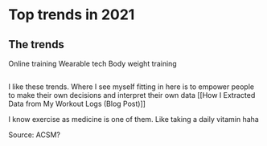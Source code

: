 # Top trends in 2021

## The trends
Online training
Wearable tech 
Body weight training

##
I like these trends. 
Where I see myself fitting in here is to empower people to make their own decisions and interpret their own data
[[How I Extracted Data from My Workout Logs (Blog Post)]]

I know exercise as medicine is one of them. 
Like taking a daily vitamin haha

Source:
ACSM?